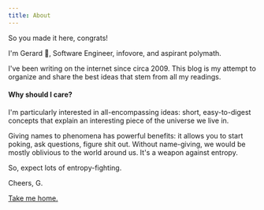 ```yaml
---
title: About
---
```


So you made it here, congrats!

I'm Gerard 👋, Software Engineer, infovore, and aspirant polymath.

I've been writing on the internet since circa 2009. This blog is my attempt to
organize and share the best ideas that stem from all my readings.

#### Why should I care?

I'm particularly interested in all-encompassing ideas: short, easy-to-digest
concepts that explain an interesting piece of the universe we live in.

Giving names to phenomena has powerful benefits: it allows you to start
poking, ask questions, figure shit out. Without name-giving, we would be mostly
oblivious to the world around us. It's a weapon against entropy.

So, expect lots of entropy-fighting.

Cheers,
G.

[Take me home.](/)
